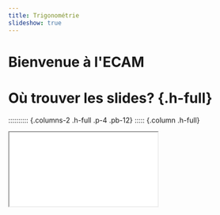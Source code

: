 ```yaml
---
title: Trigonométrie
slideshow: true
---
```


# Bienvenue à l'ECAM

# Où trouver les slides? {.h-full}

:::::::::: {.columns-2 .h-full .p-4 .pb-12}
::::: {.column .h-full}

<iframe src="/PM1C" class="z-20 w-full h-full" />

:::::
::::: column

#. Allez sur https://nguyen.me.uk
#. Clickez sur "Pont maths"

:::::
::::::::::

# Radians et degrés {.w-1--2}

Le **degré** et le **radian** sont deux *unités d'angle* proportionnelles satisfaisant

$$
  1 \, \text{tour} = 2 \pi \, \text{rad} = 360^\circ
$$

-----     ---        ---             ---             ---              ---
Degrés    $0^\circ$  $30^\circ$      $45^\circ$      $60^\circ$       $90^\circ$
Radians   $0$        $\frac \pi 6$   $\frac \pi 4$   $\frac \pi 3$    $\frac \pi 2$
-----     ---        ---             ---             ---              ---

::: question
Comment convertir ?

$$
\text{degrés}
\quad \overset{\times \frac \pi {180}}{\longrightarrow} \quad
\text{radians}
$$
:::

# Rapports trigonométriques {.w-1--2}

::: definition
$$
  \sin \theta = \frac {\text{opposé}} {\text{hypothénuse}}\\
  \cos \theta = \frac {\text{adjacent}} {\text{hypothénuse}}\\
  \tan \theta = \frac {\text{opposé}} {\text{adjacent}}\\
$$
:::

# Identités fondamentales {.w-1--2}

$$
\sin^2 x + \cos^2 x = 1
$$

En divisant les deux côtés de l'équation par $\cos^2 x$, on obtient:

$$
\tan^2 x + 1 = \frac 1 {\cos^2 x}
$$